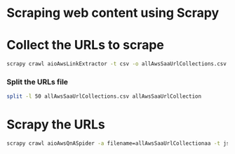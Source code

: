 # Scraping web content using Scrapy



# Collect the URLs to scrape
```sh
scrapy crawl aioAwsLinkExtractor -t csv -o allAwsSaaUrlCollections.csv
```
### Split the URLs file
```sh
split -l 50 allAwsSaaUrlCollections.csv allAwsSaaUrlCollection
```

# Scrapy the URLs
```sh
scrapy crawl aioAwsQnASpider -a filename=allAwsSaaUrlCollectionaa -t json -o allAwsSaaUrlCollectiona.json
```